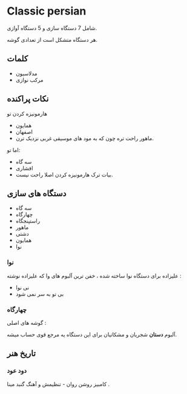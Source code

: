 # Classic persian

شامل 7 دستگاه سازی و 5 دستگاه آوازی. 

هر دستگاه متشکل است از تعدادی گوشه. 

## کلمات

- مدلاسیون 
- مرکب نوازی

## نکات پراکنده 

هارمونیزه کردن تو 
- همایون 
- اصفهان 
- ماهور 
راحت تره چون که به مود های موسیقی غربی نزدیک ترن.

اما تو:
- سه گاه 
- افشاری 
- بیات ترک 
هارمونیزه کردن اصلا راحت نیست. 

## دستگاه های سازی

- سه گاه
- چهارگاه
- راستپنجگاه 
- ماهور 
- دشتی
- همایون
- نوا

### نوا 

علیزاده برای دستگاه نوا ساخته شده ، خفن ترین آلبوم های وا که علیزاده نوشته : 
- نی نوا 
- بی تو به سر نمی شود 

### چهارگاه 

گوشه های اصلی : 


آلبوم **دستان** شجریان و مشکاتیان برای این دستگاه یه مرجع قوی حساب میشه. 

## تاریخ هنر

### دود عود

کامبیز روشن روان - تنظیمش و آهنگ گنبد مینا .



